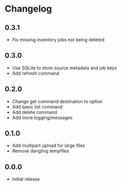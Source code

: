 Changelog
=========

0.3.1
-----
* Fix missing inventory jobs not being deleted

0.3.0
-----
* Use SQLite to store source metadata and job keys
* Add refresh command

0.2.0
-----
* Change get command destination to option
* Add basic list command
* Add delete command
* Add more logging/messages

0.1.0
-----
* Add multipart upload for large files
* Remove dangling tempfiles

0.0.0
-----
* Initial release

